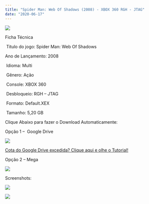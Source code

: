 ```yaml
---
title: "Spider Man: Web Of Shadows (2008) - XBOX 360 RGH - JTAG"
date: "2020-06-17"
---
```


![](https://1.bp.blogspot.com/-9IZWiGo1bso/Xup_3WwaL-I/AAAAAAAAMf4/fEaty8HgHpkQfbAzo2ZpHkIodGCbFSRMQCK4BGAsYHg/s320/x360_spidermanweb.jpg)

Ficha Técnica

 Titulo do jogo: Spider Man: Web Of Shadows

Ano de Lançamento: 2008

 Idioma: Multi

 Gênero: Ação

 Console: XBOX 360

 Desbloqueio: RGH – JTAG

 Formato: Default.XEX

 Tamanho: 5,20 GB

Clique Abaixo para fazer o Download Automaticamente:

Opção 1 –  Google Drive

[![](https://1.bp.blogspot.com/-4SUqXRoRWc0/XtsW72LDzrI/AAAAAAAAKHM/qo1oDro7CI03qjIvaVCl6yKZ3v_F_JvBwCK4BGAsYHg/APRENDA-Recupdsdasdasdaerado.png)](https://zee.gl/0NJu)

[Cota do Google Drive excedida? Clique aqui e olhe o Tutorial!](https://ultragames-torrents.blogspot.com/2020/06/burlar-cota-do-google-drive.html) 

Opção 2 – Mega

[![](https://1.bp.blogspot.com/-fysMBE_30yA/XtsW8rOzeTI/AAAAAAAAKHQ/yEg2otqCtcAfsWIP0xI63y3c0eWdDVksQCK4BGAsYHg/MEGA.png)](https://zee.gl/RQQS)

Screenshots:

[![](https://1.bp.blogspot.com/-Qrs4dO7WXIw/Xup_2ln-qhI/AAAAAAAAMf0/8qM4-TG7TIo6kDRBCi57hIcadNC20uqmACK4BGAsYHg/w500-h281/maxresdefault.jpg)](https://1.bp.blogspot.com/-Qrs4dO7WXIw/Xup_2ln-qhI/AAAAAAAAMf0/8qM4-TG7TIo6kDRBCi57hIcadNC20uqmACK4BGAsYHg/s1280/maxresdefault.jpg)

![](https://1.bp.blogspot.com/-XnUEx7S0mqc/Xup_2JZa_sI/AAAAAAAAMfw/vWJ4rKT2YKIC7vidCJOCVX-2J3bj1VVwACK4BGAsYHg/w500-h281/maxresdefault{40dcdfd0a3f176073d713beaee4fcd56db243ec708877a2e730ba987ecd6f1ab}2B{40dcdfd0a3f176073d713beaee4fcd56db243ec708877a2e730ba987ecd6f1ab}25281{40dcdfd0a3f176073d713beaee4fcd56db243ec708877a2e730ba987ecd6f1ab}2529.jpg)
